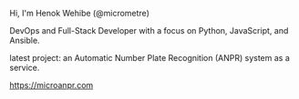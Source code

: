 Hi, I'm Henok Wehibe (@micrometre)

DevOps and Full-Stack Developer with a focus on Python, JavaScript, and Ansible. 

latest project: an Automatic Number Plate Recognition (ANPR) system as a service.

https://microanpr.com

<!---
micrometre/micrometre is a ✨ special ✨ repository because its `README.md` (this file) appears on your GitHub profile.
You can click the Preview link to take a look at your changes.
--->
